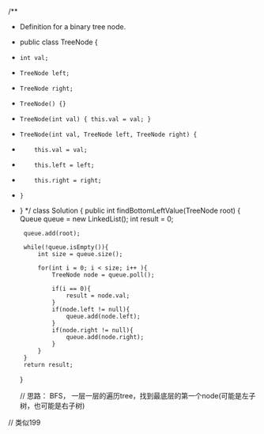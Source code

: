 /**
 * Definition for a binary tree node.
 * public class TreeNode {
 *     int val;
 *     TreeNode left;
 *     TreeNode right;
 *     TreeNode() {}
 *     TreeNode(int val) { this.val = val; }
 *     TreeNode(int val, TreeNode left, TreeNode right) {
 *         this.val = val;
 *         this.left = left;
 *         this.right = right;
 *     }
 * }
 */
class Solution {
    public int findBottomLeftValue(TreeNode root) {
        Queue<TreeNode> queue = new LinkedList();
        int result = 0;
        
        queue.add(root);
        
        while(!queue.isEmpty()){
            int size = queue.size();

            for(int i = 0; i < size; i++ ){
                TreeNode node = queue.poll();
                
                if(i == 0){
                    result = node.val;
                }
                if(node.left != null){
                    queue.add(node.left);
                }
                if(node.right != null){
                    queue.add(node.right);
                }
            }
        }
        return result;
        
   }
   
   // 思路： BFS， 一层一层的遍历tree，找到最底层的第一个node(可能是左子树，也可能是右子树)

// 类似199